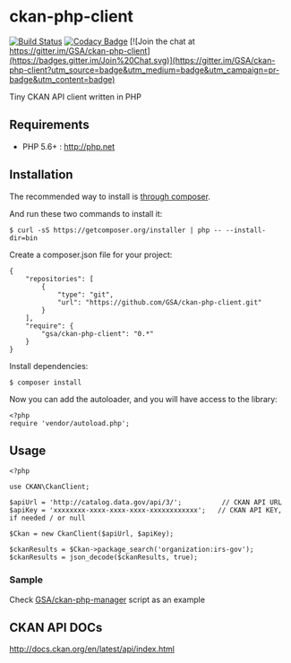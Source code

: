ckan-php-client
===============

[![Build Status](https://travis-ci.org/GSA/ckan-php-client.svg)](https://travis-ci.org/GSA/ckan-php-client)
[![Codacy Badge](https://api.codacy.com/project/badge/d052803756de41bfa51ef9a4d080a5da)](https://www.codacy.com/app/alexandr-perfilov/ckan-php-client)
[![Join the chat at https://gitter.im/GSA/ckan-php-client](https://badges.gitter.im/Join%20Chat.svg)](https://gitter.im/GSA/ckan-php-client?utm_source=badge&utm_medium=badge&utm_campaign=pr-badge&utm_content=badge)

Tiny CKAN API client written in PHP

## Requirements

* PHP 5.6+ : <http://php.net>

## Installation

The recommended way to install is [through composer](https://getcomposer.org/download/).

And run these two commands to install it:

    $ curl -sS https://getcomposer.org/installer | php -- --install-dir=bin

Create a composer.json file for your project:

    {
        "repositories": [
            {
                "type": "git",
                "url": "https://github.com/GSA/ckan-php-client.git"
            }
        ],
        "require": {
            "gsa/ckan-php-client": "0.*"
        }
    }

Install dependencies:

    $ composer install

Now you can add the autoloader, and you will have access to the library:

    <?php
    require 'vendor/autoload.php';

## Usage

    <?php

    use CKAN\CkanClient;

    $apiUrl = 'http://catalog.data.gov/api/3/';          // CKAN API URL
    $apiKey = 'xxxxxxxx-xxxx-xxxx-xxxx-xxxxxxxxxxxx';   // CKAN API KEY, if needed / or null

    $Ckan = new CkanClient($apiUrl, $apiKey);

    $ckanResults = $Ckan->package_search('organization:irs-gov');
    $ckanResults = json_decode($ckanResults, true);

### Sample

Check [GSA/ckan-php-manager](https://github.com/GSA/ckan-php-manager/)
script as an example

## CKAN API DOCs

http://docs.ckan.org/en/latest/api/index.html
